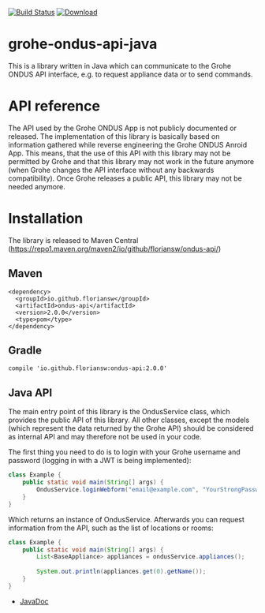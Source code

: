 [![Build Status](https://travis-ci.org/FlorianSW/grohe-ondus-api-java.svg?branch=master)](https://travis-ci.org/FlorianSW/grohe-ondus-api-java)
[![Download](https://api.bintray.com/packages/floriansw/java-libraries/grohe-ondus-api/images/download.svg)](https://bintray.com/floriansw/java-libraries/grohe-ondus-api/_latestVersion)

# grohe-ondus-api-java

This is a library written in Java which can communicate to the Grohe ONDUS API interface, e.g. to request appliance data or to send commands.

# API reference

The API used by the Grohe ONDUS App is not publicly documented or released. The implementation of this library is basically based on
information gathered while reverse engineering the Grohe ONDUS Anroid App. This means, that the use of this API with this library
may not be permitted by Grohe and that this library may not work in the future anymore (when Grohe changes the API interface without
any backwards compatibility). Once Grohe releases a public API, this library may not be needed anymore.

# Installation

The library is released to Maven Central (https://repo1.maven.org/maven2/io/github/floriansw/ondus-api/)

## Maven
```
<dependency>
  <groupId>io.github.floriansw</groupId>
  <artifactId>ondus-api</artifactId>
  <version>2.0.0</version>
  <type>pom</type>
</dependency>
```

## Gradle
```
compile 'io.github.floriansw:ondus-api:2.0.0'
```

## Java API
The main entry point of this library is the OndusService class, which provides the public API of
this library. All other classes, except the models (which represent the data returned by the Grohe
API) should be considered as internal API and may therefore not be used in your code.

The first thing you need to do is to login with your Grohe username and password (logging in with
a JWT is being implemented):

````java
class Example {
    public static void main(String[] args) {
        OndusService.loginWebform("email@example.com", "YourStrongPassword");
    }
}
````

Which returns an instance of OndusService. Afterwards you can request information from the API,
such as the list of locations or rooms:

````java
class Example {
    public static void main(String[] args) {
        List<BaseAppliance> appliances = ondusService.appliances();
        
        System.out.println(appliances.get(0).getName());
    }
}
````
* [JavaDoc](https://floriansw.github.io/grohe-ondus-api-java/org/grohe/ondus/api/OndusService.html)

